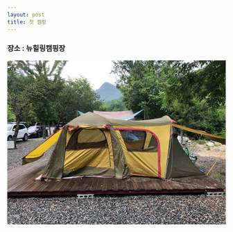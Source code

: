 ```yaml
---
layout: post
title: 첫 캠핑
---
```


### 장소 : 뉴힐링캠핑장


![Alt text](/public/img/0001/KakaoTalk_Photo_2018-08-03-16-18-53.jpeg)